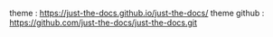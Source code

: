 theme : https://just-the-docs.github.io/just-the-docs/
theme github : https://github.com/just-the-docs/just-the-docs.git
